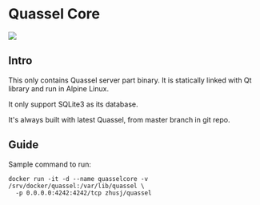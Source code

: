 # Quassel Core

![](https://images.microbadger.com/badges/image/zhusj/quassel.svg)

## Intro

This only contains Quassel server part binary. It is statically linked with
Qt library and run in Alpine Linux.

It only support SQLite3 as its database.

It's always built with latest Quassel, from master branch in git repo.

## Guide

Sample command to run:

```
docker run -it -d --name quasselcore -v /srv/docker/quassel:/var/lib/quassel \
  -p 0.0.0.0:4242:4242/tcp zhusj/quassel
```
